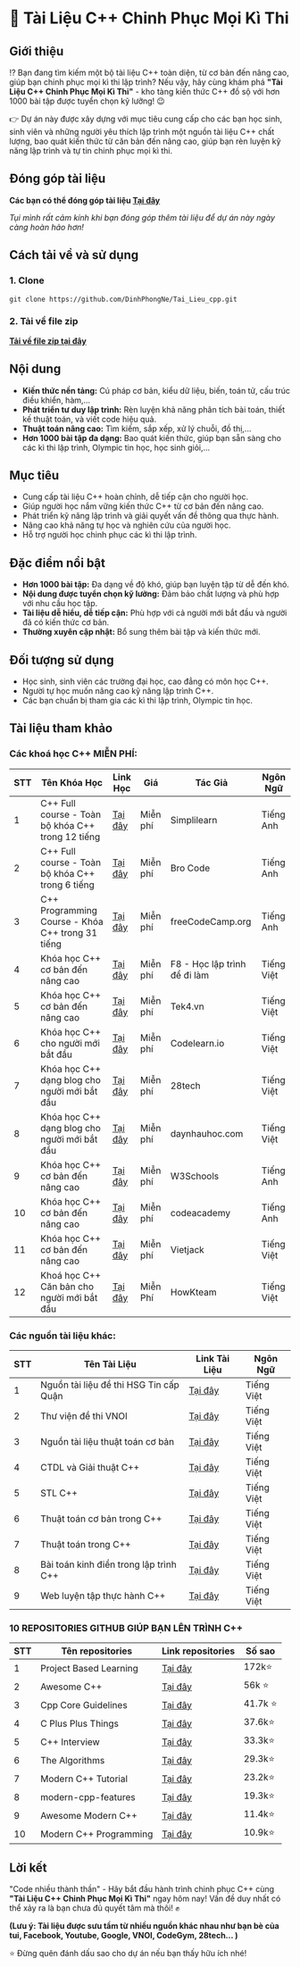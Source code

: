 # 📘 Tài Liệu C++ Chinh Phục Mọi Kì Thi

## Giới thiệu

⁉️ Bạn đang tìm kiếm một bộ tài liệu C++ toàn diện, từ cơ bản đến nâng cao, giúp bạn chinh phục mọi kì thi lập trình? Nếu vậy, hãy cùng khám phá **"Tài Liệu C++ Chinh Phục Mọi Kì Thi"** - kho tàng kiến thức C++ đồ sộ với hơn 1000 bài tập được tuyển chọn kỹ lưỡng! 😉

👉 Dự án này được xây dựng với mục tiêu cung cấp cho các bạn học sinh, sinh viên và những người yêu thích lập trình một nguồn tài liệu C++ chất lượng, bao quát kiến thức từ căn bản đến nâng cao, giúp bạn rèn luyện kỹ năng lập trình và tự tin chinh phục mọi kì thi. 

## Đóng góp tài liệu
**Các bạn có thể đóng góp tài liệu [Tại đây](https://forms.gle/s6xSJcAc7wR6gEYL8)** 

*Tụi mình rất cảm kính khi bạn đóng góp thêm tài liệu để dự án này ngày càng hoàn hảo hơn!*

## Cách tải về và sử dụng
### 1. Clone
```
git clone https://github.com/DinhPhongNe/Tai_Lieu_cpp.git
```

### 2. Tải về file zip
**[Tải về file zip tại đây](https://github.com/DinhPhongNe/Tai_Lieu_cpp/archive/refs/tags/c++-1.2.0.zip)**

## Nội dung

- **Kiến thức nền tảng:** Cú pháp cơ bản, kiểu dữ liệu, biến, toán tử, cấu trúc điều khiển, hàm,...
- **Phát triển tư duy lập trình:** Rèn luyện khả năng phân tích bài toán, thiết kế thuật toán, và viết code hiệu quả.
- **Thuật toán nâng cao:** Tìm kiếm, sắp xếp, xử lý chuỗi, đồ thị,...
- **Hơn 1000 bài tập đa dạng:** Bao quát kiến thức, giúp bạn sẵn sàng cho các kì thi lập trình, Olympic tin học, học sinh giỏi,...

## Mục tiêu

- Cung cấp tài liệu C++ hoàn chỉnh, dễ tiếp cận cho người học.
- Giúp người học nắm vững kiến thức C++ từ cơ bản đến nâng cao.
- Phát triển kỹ năng lập trình và giải quyết vấn đề thông qua thực hành.
- Nâng cao khả năng tự học và nghiên cứu của người học.
- Hỗ trợ người học chinh phục các kì thi lập trình.

## Đặc điểm nổi bật

- **Hơn 1000 bài tập:** Đa dạng về độ khó, giúp bạn luyện tập từ dễ đến khó.
- **Nội dung được tuyển chọn kỹ lưỡng:** Đảm bảo chất lượng và phù hợp với nhu cầu học tập.
- **Tài liệu dễ hiểu, dễ tiếp cận:** Phù hợp với cả người mới bắt đầu và người đã có kiến thức cơ bản.
- **Thường xuyên cập nhật:** Bổ sung thêm bài tập và kiến thức mới.

## Đối tượng sử dụng

- Học sinh, sinh viên các trường đại học, cao đẳng có môn học C++.
- Người tự học muốn nâng cao kỹ năng lập trình C++.
- Các bạn chuẩn bị tham gia các kì thi lập trình, Olympic tin học.

## Tài liệu tham khảo
### Các khoá học C++ MIỄN PHÍ:

| STT | Tên Khóa Học                                                 | Link Học                                                                 | Giá      | Tác Giả                     | Ngôn Ngữ   |
|-----|--------------------------------------------------------------|--------------------------------------------------------------------------|----------|------------------------------|------------|
| 1   | C++ Full course - Toàn bộ khóa C++ trong 12 tiếng            | [Tại đây](https://www.youtube.com/watch?v=E2pWDPZRAVA)                   | Miễn phí | Simplilearn                  | Tiếng Anh  |
| 2   | C++ Full course - Toàn bộ khóa C++ trong 6 tiếng             | [Tại đây](https://www.youtube.com/watch?v=-TkoO8Z07hI)                   | Miễn phí | Bro Code                     | Tiếng Anh  |
| 3   | C++ Programming Course - Khóa C++ trong 31 tiếng             | [Tại đây](https://www.youtube.com/watch?v=8jLOx1hD3_o)                   | Miễn phí | freeCodeCamp.org             | Tiếng Anh  |
| 4   | Khóa học C++ cơ bản đến nâng cao                             | [Tại đây](https://fullstack.edu.vn/learning/lap-trinh-c-co-ban-toi-nang-cao) | Miễn phí | F8 - Học lập trình để đi làm | Tiếng Việt |
| 5   | Khóa học C++ cơ bản đến nâng cao                             | [Tại đây](https://tek4.vn/khoa-hoc/lap-trinh-cpp-tu-co-ban-den-nang-cao) | Miễn phí | Tek4.vn                      | Tiếng Việt |
| 6   | Khóa học C++ cho người mới bắt đầu                           | [Tại đây](https://codelearn.io/learning/cpp-cho-nguoi-moi-bat-dau)       | Miễn phí | Codelearn.io                 | Tiếng Việt |
| 7   | Khóa học C++ dạng blog cho người mới bắt đầu                 | [Tại đây](https://blog.28tech.com.vn/c-vi-sao-nen-hoc-lap-trinh-c)       | Miễn phí | 28tech                       | Tiếng Việt |
| 8   | Khóa học C++ dạng blog cho người mới bắt đầu                 | [Tại đây](https://cpp.daynhauhoc.com/)                                   | Miễn phí | daynhauhoc.com               | Tiếng Việt |
| 9   | Khóa học C++ cơ bản đến nâng cao                             | [Tại đây](https://www.w3schools.com/cpp/default.asp)                     | Miễn phí | W3Schools                    | Tiếng Anh  |
| 10  | Khóa học C++ cơ bản đến nâng cao                             | [Tại đây](https://www.codecademy.com/catalog/language/c-plus-plus)       | Miễn phí | codeacademy                  | Tiếng Anh  |
| 11  | Khóa học C++ cơ bản đến nâng cao                             | [Tại đây](https://vietjack.com/cplusplus/)                               | Miễn phí | Vietjack                     | Tiếng Việt |
| 12  | Khoá học C++ Căn bản cho người mới bắt đầu                   | [Tại đây](https://howkteam.vn/course/khoa-hoc-lap-trinh-c-can-ban-4)     | Miễn Phí | HowKteam                     | Tiếng Việt |


### Các nguồn tài liệu khác:

| STT | Tên Tài Liệu                                    | Link Tài Liệu                                                                                           | Ngôn Ngữ   |
|-----|-------------------------------------------------|--------------------------------------------------------------------------------------------------------|------------|
| 1   | Nguồn tài liệu đề thi HSG Tin cấp Quận          | [Tại đây](https://github.com/zukahai/provincial-informatics-exam-questions.git)                        | Tiếng Việt |
| 2   | Thư viện đề thi VNOI                            | [Tại đây](https://oj.vnoi.info/post/315-dquynh_2811)                                                   | Tiếng Việt |
| 3   | Nguồn tài liệu thuật toán cơ bản                | [Tại đây](https://github.com/zukahai/algorithm-basics-tutorial)                                        | Tiếng Việt |
| 4   | CTDL và Giải thuật C++                          | [Tại đây](https://blog.28tech.com.vn/ctdl-giai-thuat)                                                  | Tiếng Việt |
| 5   | STL C++                                         | [Tại đây](https://blog.28tech.com.vn/stl-cpp)                                                          | Tiếng Việt |
| 6   | Thuật toán cơ bản trong C++                     | [Tại đây](https://topdev.vn/blog/c-algorithm-nhung-thuat-toan-co-ban-trong-c/)                         | Tiếng Việt |
| 7   | Thuật toán trong C++                            | [Tại đây](https://phattrienphanmem123az.com/thuat-toan-lap-trinh)                                      | Tiếng Việt |
| 8   | Bài toán kinh điển trong lập trình C++          | [Tại đây](https://howkteam.vn/course/bai-toan-kinh-dien-trong-lap-trinh-28)                            | Tiếng Việt |
| 9   | Web luyện tập thực hành C++                     | [Tại đây](https://uteoj.vn/exercises)                                                                  | Tiếng Việt |

### 10 REPOSITORIES GITHUB GIÚP BẠN LÊN TRÌNH C++
| STT | Tên repositories                                | Link repositories                                                                                      | Số sao     |
|-----|-------------------------------------------------|--------------------------------------------------------------------------------------------------------|------------|
| 1   | Project Based Learning                          | [Tại đây](https://github.com/practical-tutorials/project-based-learning)                               | 172k⭐️     |
| 2   | Awesome C++                                     | [Tại đây](https://github.com/fffaraz/awesome-cpp)                                                      | 56k ⭐️     |
| 3   | Cpp Core Guidelines                             | [Tại đây](https://github.com/isocpp/CppCoreGuidelines)                                                 | 41.7k ⭐️   |
| 4   | C Plus Plus Things                              | [Tại đây](https://github.com/Light-City/CPlusPlusThings)                                               | 37.6k⭐️    |
| 5   | C++ Interview                                   | [Tại đây](https://github.com/isocpp/CppCoreGuidelines)                                                 | 33.3k⭐️    |
| 6   | The Algorithms                                  | [Tại đây](https://github.com/TheAlgorithms/C-Plus-Plus)                                                | 29.3k⭐️    |
| 7   | Modern C++ Tutorial                             | [Tại đây](https://github.com/changkun/modern-cpp-tutorial)                                             | 23.2k⭐️    |
| 8   | modern-cpp-features                             | [Tại đây](https://github.com/AnthonyCalandra/modern-cpp-features)                                      | 19.3k⭐️    |
| 9   | Awesome Modern C++                              | [Tại đây](https://github.com/rigtorp/awesome-modern-cpp)                                               | 11.4k⭐️    |
| 10  | Modern C++ Programming                          | [Tại đây](https://github.com/federico-busato/Modern-CPP-Programming)                                   | 10.9k⭐️    |


## Lời kết

"Code nhiều thành thần" - Hãy bắt đầu hành trình chinh phục C++ cùng **"Tài Liệu C++ Chinh Phục Mọi Kì Thi"** ngay hôm nay! Vấn đề duy nhất có thể xảy ra là bạn chưa đủ quyết tâm mà thôi! ✊
 
**(Lưu ý: Tài liệu được sưu tầm từ nhiều nguồn khác nhau như bạn bè của tui, Facebook, Youtube, Google, VNOI, CodeGym, 28tech... )** 

⭐ Đừng quên đánh dấu sao cho dự án nếu bạn thấy hữu ích nhé!

